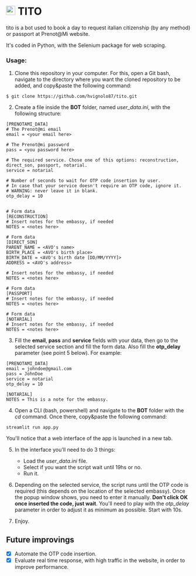# <img src="https://github.com/hvignolo87/tito/blob/main/tito_icon.png" width="25" title="hover text"> TITO
tito is a bot used to book a day to request italian citizenship (by any method) or passport at Prenot@Mi website.

It's coded in Python, with the Selenium package for web scraping.

### Usage:

1. Clone this repository in your computer. For this, open a Git bash, navigate to the directory where you want the cloned repository to be added, and copy&paste the following command:
```
$ git clone https://github.com/hvignolo87/tito.git
```
2. Create a file inside the **BOT** folder, named *user_data.ini*, with the following structure:
```
[PRENOTAMI_DATA]
# The Prenot@mi email
email = <your email here>

# The Prenot@mi password
pass = <you password here>

# The required service. Chose one of this options: reconstruction, direct_son, passport, notarial.
service = notarial

# Number of seconds to wait for OTP code insertion by user.
# In case that your service doesn't require an OTP code, ignore it.
# WARNING: never leave it in blank.
otp_delay = 10


# Form data
[RECONSTRUCTION]
# Insert notes for the embassy, if needed
NOTES = <notes here>

# Form data
[DIRECT_SON]
PARENT_NAME = <AVO's name>
BIRTH_PLACE = <AVO's birth place>
BIRTH_DATE = <AVO's birth date [DD/MM/YYYY]>
ADDRESS = <AVO's address>

# Insert notes for the embassy, if needed
NOTES = <notes here>

# Form data
[PASSPORT]
# Insert notes for the embassy, if needed
NOTES = <notes here>

# Form data
[NOTARIAL]
# Insert notes for the embassy, if needed
NOTES = <notes here>
```

3. Fill the **email**, **pass** and **service** fields with your data, then go to the selected service section and fill the form data. Also fill the **otp_delay** parameter (see point 5 below). For example:
```
[PRENOTAMI_DATA]
email = johndoe@gmail.com
pass = JohnDoe
service = notarial
otp_delay = 10

[NOTARIAL]
NOTES = This is a note for the embassy.
```

4. Open a CLI (bash, powershell) and navigate to the **BOT** folder with the *cd* command. Once there, copy&paste the following command:
```
streamlit run app.py
```
You'll notice that a web interface of the app is launched in a new tab.

5. In the interface you'll need to do 3 things:
   - Load the *user_data.ini* file.
   - Select if you want the script wait until 19hs or no.
   - Run it.

6. Depending on the selected service, the script runs until the OTP code is required (this depends on the location of the selected embassy). Once the popup window shows, you need to enter it manually. **Don't click OK once inserted the code, just wait**.
You'll need to play with the *otp_delay* parameter in order to adjust it as minimum as possible. Start with 10s.

7. Enjoy.

## Future improvings
- [X] Automate the OTP code insertion.
- [X] Evaluate real time response, with high traffic in the website, in order to improve performance.
